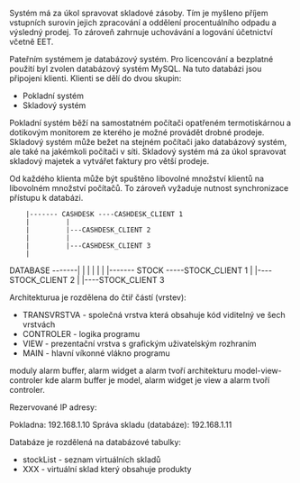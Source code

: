 

Systém má za úkol spravovat skladové zásoby. Tím je myšleno příjem vstupních surovin jejich zpracování a oddělení procentuálního odpadu a výsledný prodej. To zároveň zahrnuje uchovávání a logování účetnictví včetně EET.

Pateřním systémem je databázový systém. Pro licencování a bezplatné použití byl zvolen databázový systém MySQL. Na tuto databázi jsou připojeni klienti. Klienti se dělí do dvou skupin:
* Pokladní systém
* Skladový systém


Pokladní systém běží na samostatném počítači opatřeném termotiskárnou a dotikovým monitorem ze kterého je možné provádět drobné prodeje. 
Skladový systém může bežet na stejném počítači jako databázový systém, ale také na jakémkoli počítači v síti. Skladový systém má za úkol spravovat skladový majetek a vytvářet faktury pro větší prodeje.

Od každého klienta může být spuštěno libovolné množství klientů na libovolném množství počítačů. To zároveň vyžaduje nutnost synchronizace přístupu k databázi.


		|------- CASHDESK ----CASHDESK_CLIENT 1
		|		  |
		|		  |---CASHDESK_CLIENT 2
		|		  |
		|		  |---CASHDESK_CLIENT 3
		|
DATABASE -------|
		|
		|
		|
		|
		|
		|------- STOCK -----STOCK_CLIENT 1
			       |
			       |----STOCK_CLIENT 2
			       |
			       |----STOCK_CLIENT 3





Architekturua je rozdělena do čtiř částí (vrstev):
* TRANSVRSTVA - společná vrstva která obsahuje kód viditelný ve šech vrstvách
* CONTROLER - logika programu
* VIEW - prezentační vrstva s grafickým uživatelským rozhraním
* MAIN -  hlavní víkonné vlákno programu


moduly alarm buffer, alarm widget a alarm tvoří architekturu model-view-controler kde alarm buffer je model, alarm widget je view a alarm tvoří controler.  



Rezervované IP adresy:

Pokladna: 192.168.1.10
Správa skladu (databáze): 192.168.1.11


Databáze je rozdělená na databázové tabulky:

- stockList - seznam virtuálních skladů
- XXX - virtuální sklad který obsahuje produkty


















